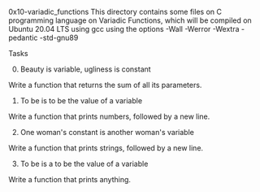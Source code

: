0x10-variadic_functions
This directory contains some files on C programming language on Variadic Functions, which will be compiled on Ubuntu 20.04 LTS using gcc using the options -Wall -Werror -Wextra -pedantic -std-gnu89

Tasks

0. Beauty is variable, ugliness is constant

Write a function that returns the sum of all its parameters.

1. To be is to be the value of a variable

Write a function that prints numbers, followed by a new line.

2. One woman's constant is another woman's variable

Write a function that prints strings, followed by a new line.

3. To be is a to be the value of a variable

Write a function that prints anything.
